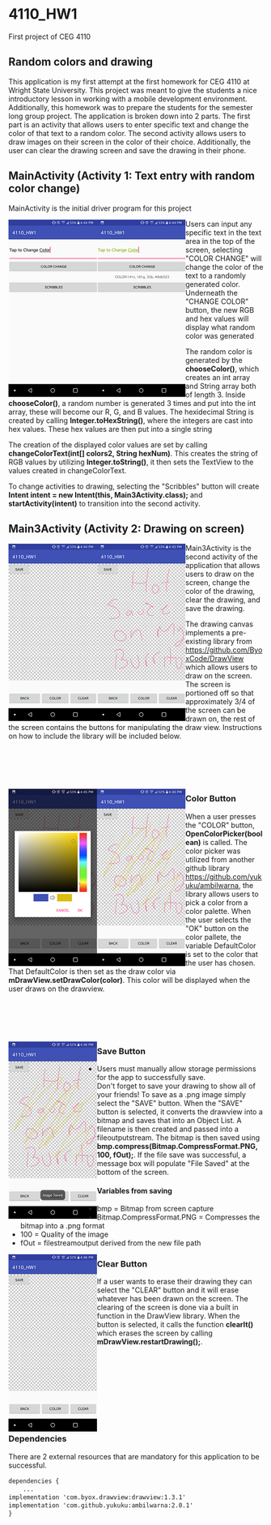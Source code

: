 # 4110_HW1
First project of CEG 4110

## Random colors and drawing

This application is my first attempt at the first homework for CEG 4110 at Wright State University. This project was meant to give the students a nice introductory lesson in working with a
mobile development environment. Additionally, this homework was to prepare the students for the semester long group project. The application is broken down into 2 parts. The first part
is an activity that allows users to enter specific text and change the color of that text to a random color. The second activity allows users to draw images on their screen in the color of their choice.
Additionally, the user can clear the drawing screen and save the drawing in their phone.  


## MainActivity (Activity 1: Text entry with random color change)

MainActivity is the initial driver program for this project

<img align="left" src="ScreenShots/Screenshot_2018-09-18-16-44-48.png">
<img align="left" src="ScreenShots/Screenshot_2018-09-18-16-44-56.png">

Users can input any specific text in the text area in the top of the screen, selecting "COLOR CHANGE" will change the color of the text to a randomly generated color. Underneath the "CHANGE COLOR" button, the new RGB and hex values will display what random color was generated

The random color is generated by the <b>chooseColor()</b>, which creates an int array and String array both of length 3. Inside <b>chooseColor()</b>, a random number is generated 3 times and put into the int array, these will become our R, G, and B values. The hexidecimal String is created by calling <b>Integer.toHexString()</b>, where the integers are cast into hex values. These hex values are then put into a single string

The creation of the displayed color values are set by calling <b>changeColorText(int[] colors2, String hexNum)</b>. This creates the string of RGB values by utilizing <b>Integer.toString()</b>, it then sets the TextView to the values created in changeColorText.

To change activities to drawing, selecting the "Scribbles" button will create <b>Intent intent = new Intent(this, Main3Activity.class);</b> and <b>startActivity(intent)</b> to transition into the second activity.


## Main3Activity (Activity 2: Drawing on screen)

<img align="left" src="ScreenShots/Screenshot_2018-09-18-16-45-01.png">
<img align="left" src="ScreenShots/Screenshot_2018-09-18-16-45-44.png">

Main3Activity is the second activity of the application that allows users to draw on the screen, change the color of the drawing, clear the drawing, and save the drawing. 

The drawing canvas implements a pre-existing library from https://github.com/ByoxCode/DrawView which allows users to draw on the screen. The screen is portioned off so that approximately 3/4 of the screen can be drawn on, the rest of the screen contains the buttons for manipulating the draw view. Instructions on how to include the library will be included below.



<br><br>
<br><br>

<img align="left" src="ScreenShots/Screenshot_2018-09-18-16-45-53.png">
<img align="left" src="ScreenShots/Screenshot_2018-09-18-16-46-04.png">

### Color Button

When a user presses the "COLOR" button, <b>OpenColorPicker(boolean)</b> is called. The color picker was utilized from another github library https://github.com/yukuku/ambilwarna, the library allows users to pick a color from a color palette. When the user selects the "OK" button on the color pallete, the variable DefaultColor is set to the color that the user has chosen. That DefaultColor is then set as the draw color via <b>mDrawView.setDrawColor(color)</b>. This color will be displayed when the user draws on the drawview.

<br><br>
<br><br>

<img align="left" src="ScreenShots/Screenshot_2018-09-18-16-46-10.png">

### Save Button
- Users must manually allow storage permissions for the app to successfully save.<br>
Don't forget to save your drawing to show all of your friends! To save as a .png image simply select the "SAVE" button. When the "SAVE" button is selected, it converts the drawview into a bitmap and saves that into an Object List. A filename is then created and passed into a fileoutputstream. The bitmap is then saved using <b>bmp.compress(Bitmap.CompressFormat.PNG, 100, fOut);</b>. If the file save was successful, a message box will populate "File Saved" at the bottom of the screen.
#### Variables from saving
- bmp = Bitmap from screen capture
- Bitmap.CompressFormat.PNG = Compresses the bitmap into a .png format
- 100 = Quality of the image
- fOut = filestreamoutput derived from the new file path
<img align="left" src="ScreenShots/Screenshot_2018-09-18-16-46-18.png">

### Clear Button

If a user wants to erase their drawing they can select the "CLEAR" button and it will erase whatever has been drawn on the screen. The clearing of the screen is done via a built in function in the DrawView library. When the button is selected, it calls the function <b>clearIt()</b> which erases the screen by calling <b>mDrawView.restartDrawing();</b>. 

<br><br>
<br><br>
<br><br>
<br><br>

### Dependencies

There are 2 external resources that are mandatory for this application to be successful.
    
    
```
dependencies {
    ...
implementation 'com.byox.drawview:drawview:1.3.1'
implementation 'com.github.yukuku:ambilwarna:2.0.1'
}
```
